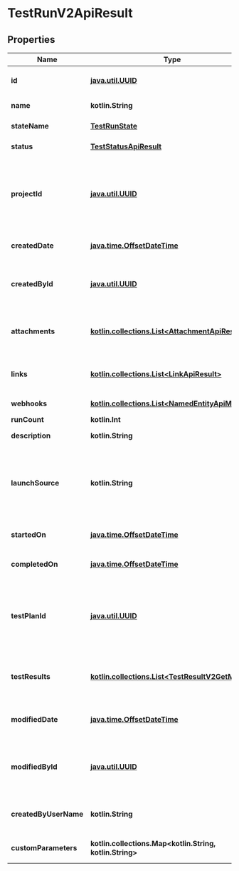 
# TestRunV2ApiResult

## Properties
| Name | Type | Description | Notes |
| ------------ | ------------- | ------------- | ------------- |
| **id** | [**java.util.UUID**](java.util.UUID.md) | Test run unique identifier |  |
| **name** | **kotlin.String** | Test run name |  |
| **stateName** | [**TestRunState**](TestRunState.md) | Test run state |  |
| **status** | [**TestStatusApiResult**](TestStatusApiResult.md) | Test run status |  |
| **projectId** | [**java.util.UUID**](java.util.UUID.md) | Project unique identifier              This property is used to link test run with project. |  |
| **createdDate** | [**java.time.OffsetDateTime**](java.time.OffsetDateTime.md) | Date and time of test run creation |  |
| **createdById** | [**java.util.UUID**](java.util.UUID.md) | Unique identifier of user who created test run |  |
| **attachments** | [**kotlin.collections.List&lt;AttachmentApiResult&gt;**](AttachmentApiResult.md) | Collection of attachments related to the test run |  |
| **links** | [**kotlin.collections.List&lt;LinkApiResult&gt;**](LinkApiResult.md) | Collection of links related to the test run |  |
| **webhooks** | [**kotlin.collections.List&lt;NamedEntityApiModel&gt;**](NamedEntityApiModel.md) | Enabled webhooks |  |
| **runCount** | **kotlin.Int** | Run count |  |
| **description** | **kotlin.String** | Test run description |  [optional] |
| **launchSource** | **kotlin.String** | Test run launch source              Once launch source is specified it cannot be updated. |  [optional] |
| **startedOn** | [**java.time.OffsetDateTime**](java.time.OffsetDateTime.md) | Date and time of test run start |  [optional] |
| **completedOn** | [**java.time.OffsetDateTime**](java.time.OffsetDateTime.md) | Date and time of test run end |  [optional] |
| **testPlanId** | [**java.util.UUID**](java.util.UUID.md) | Test plan unique identifier              This property is used to link test run with test plan. |  [optional] |
| **testResults** | [**kotlin.collections.List&lt;TestResultV2GetModel&gt;**](TestResultV2GetModel.md) | Enumeration of test results related to test run |  [optional] |
| **modifiedDate** | [**java.time.OffsetDateTime**](java.time.OffsetDateTime.md) | Date and time of last test run  modification |  [optional] |
| **modifiedById** | [**java.util.UUID**](java.util.UUID.md) | Unique identifier of user who applied last test run  modification |  [optional] |
| **createdByUserName** | **kotlin.String** | Username of user who created test run |  [optional] |
| **customParameters** | **kotlin.collections.Map&lt;kotlin.String, kotlin.String&gt;** | Customers test run parameters |  [optional] |



